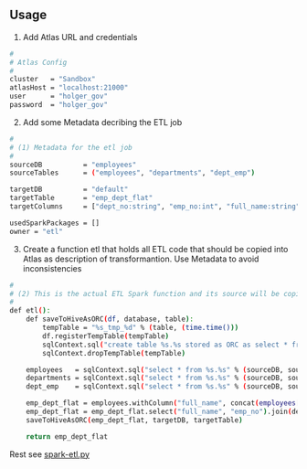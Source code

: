 ## Usage

1) Add Atlas URL and credentials

```bash
#
# Atlas Config
#
cluster   = "Sandbox"
atlasHost = "localhost:21000"
user      = "holger_gov"
password  = "holger_gov"
```

2) Add some Metadata decribing the ETL job

```bash
#
# (1) Metadata for the etl job
#
sourceDB          = "employees"
sourceTables      = ("employees", "departments", "dept_emp")

targetDB          = "default"
targetTable       = "emp_dept_flat"
targetColumns     = ["dept_no:string", "emp_no:int", "full_name:string", "from_date:string", "to_date:string", "dept_name:string"]

usedSparkPackages = []
owner = "etl"
```

3) Create a function etl that holds all ETL code that should be copied into Atlas as description of transformantion. Use Metadata to avoid inconsistencies

```bash
#
# (2) This is the actual ETL Spark function and its source will be copied into ATLAS Lineage. 
#
def etl():
	def saveToHiveAsORC(df, database, table):
	    tempTable = "%s_tmp_%d" % (table, (time.time()))
	    df.registerTempTable(tempTable)
	    sqlContext.sql("create table %s.%s stored as ORC as select * from %s" % (database, table, tempTable))
	    sqlContext.dropTempTable(tempTable)

	employees   = sqlContext.sql("select * from %s.%s" % (sourceDB, sourceTables[0]))  # -> employees.employees
	departments = sqlContext.sql("select * from %s.%s" % (sourceDB, sourceTables[1]))  # -> employees.departments
	dept_emp    = sqlContext.sql("select * from %s.%s" % (sourceDB, sourceTables[2]))  # -> employees.dept_emp

	emp_dept_flat = employees.withColumn("full_name", concat(employees["last_name"], lit(", "), employees["first_name"]))
	emp_dept_flat = emp_dept_flat.select("full_name", "emp_no").join(dept_emp,"emp_no").join(departments, "dept_no")
	saveToHiveAsORC(emp_dept_flat, targetDB, targetTable)

	return emp_dept_flat
```

Rest see [spark-etl.py](spark-etl.py)